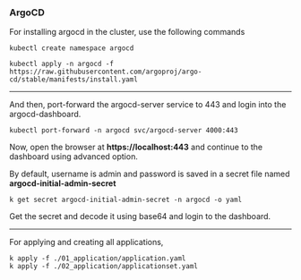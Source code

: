 ### ArgoCD
For installing argocd in the cluster, use the following commands
```
kubectl create namespace argocd

kubectl apply -n argocd -f https://raw.githubusercontent.com/argoproj/argo-cd/stable/manifests/install.yaml
```

---

And then, port-forward the argocd-server service to 443 and login into the argocd-dashboard.

```
kubectl port-forward -n argocd svc/argocd-server 4000:443
```

Now, open the browser at **https://localhost:443** and continue to the dashboard using advanced option.

By default, username is admin and password is saved in a secret file named **argocd-initial-admin-secret**
```
k get secret argocd-initial-admin-secret -n argocd -o yaml
```

Get the secret and decode it using base64 and login to the dashboard.

--- 

For applying and creating all applications, 

```
k apply -f ./01_application/application.yaml
k apply -f ./02_application/applicationset.yaml
```